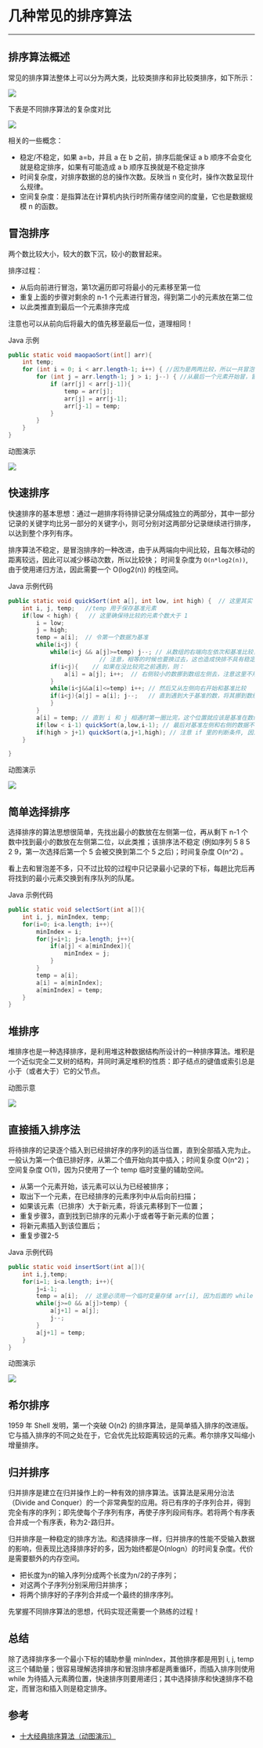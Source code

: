 # 几种常见的排序算法
---

## 排序算法概述

常见的排序算法整体上可以分为两大类，比较类排序和非比较类排序，如下所示：

![](https://jverson.oss-cn-beijing.aliyuncs.com/a946c6a86aaf7c91516e9beed5500057.jpg)


下表是不同排序算法的复杂度对比

![](https://jverson.oss-cn-beijing.aliyuncs.com/adaed0e14aa3b26ead75a3c1c4f4d984.jpg)

相关的一些概念：

- 稳定/不稳定，如果 a=b，并且 a 在 b 之前，排序后能保证 a b 顺序不会变化就是稳定排序，如果有可能造成 a b 顺序互换就是不稳定排序
- 时间复杂度，对排序数据的总的操作次数。反映当 n 变化时，操作次数呈现什么规律。
- 空间复杂度：是指算法在计算机内执行时所需存储空间的度量，它也是数据规模 n 的函数。 


## 冒泡排序

两个数比较大小，较大的数下沉，较小的数冒起来。

排序过程：

- 从后向前进行冒泡，第1次遍历即可将最小的元素移至第一位
- 重复上面的步骤对剩余的 n-1 个元素进行冒泡，得到第二小的元素放在第二位
- 以此类推直到最后一个元素排序完成

注意也可以从前向后将最大的值先移至最后一位，道理相同！


Java 示例

```java
public static void maopaoSort(int[] arr){
    int temp;
    for (int i = 0; i < arr.length-1; i++) { //因为是两两比较，所以一共冒泡 n-1 趟
        for (int j = arr.length-1; j > i; j--) { //从最后一个元素开始冒，冒到上次已经排好序的位置 i 即可
            if (arr[j] < arr[j-1]){
                temp = arr[j];
                arr[j] = arr[j-1];
                arr[j-1] = temp;
            }
        }
    }
}
```

动图演示

![](https://jverson.oss-cn-beijing.aliyuncs.com/c31275f2122d249fe8bd9a103fd8e47d.jpg)


## 快速排序

快速排序的基本思想：通过一趟排序将待排记录分隔成独立的两部分，其中一部分记录的关键字均比另一部分的关键字小，则可分别对这两部分记录继续进行排序，以达到整个序列有序。

排序算法不稳定，是冒泡排序的一种改进，由于从两端向中间比较，且每次移动的距离较远，因此可以减少移动次数，所以比较快；
时间复杂度为 `O(n*log2(n))`, 由于使用递归方法，因此需要一个 O(log2(n)) 的栈空间。


Java 示例代码

```java
public static void quickSort(int a[], int low, int high) {  // 这里其实 low = 0；high = r.length-1; 但是后面要用递归，需要指定不同的边界
	int i, j, temp;   //temp 用于保存基准元素
	if(low < high) {   // 这里确保待比较的元素个数大于 1
		i = low;
		j = high;
		temp = a[i];  // 令第一个数据为基准
		while(i<j) {
		    while(i<j && a[j]>=temp) j--; // 从数组的右端向左依次和基准比较，直到遇到小于基准的数或者比较完依然没遇到。
			              // 注意，相等的时候也要换过去，这也造成快排不具有稳定性
			if(i<j){    // 如果在没比较完之前遇到，则：
				a[i] = a[j]; i++;  // 右侧较小的数挪到数组左侧去，注意这里不用交换，因为基准数已经保存在变量 temp 里了
			}
			while(i<j&&a[i]<=temp) i++; // 然后又从左侧向右开始和基准比较
			if(i<j){a[j] = a[i]; j--;   // 直到遇到大于基准的数，将其挪到数组右侧去
			}
		}
		a[i] = temp; // 直到 i 和 j 相遇时第一圈比完，这个位置就应该是基准在数组排序中的位置，且此时 i=j
		if(low < i-1) quickSort(a,low,i-1); // 最后对基准左侧和右侧的数据不断重复上述过程
		if(high > j+1) quickSort(a,j+1,high); // 注意 if 里的判断条件, 因为此时 r[i] or r[j] 已经不需要再比较
	}

}
```

动图演示

![](https://jverson.oss-cn-beijing.aliyuncs.com/7978ac16fdb12e0c408774e1e0e19f8c.jpg)



## 简单选择排序

选择排序的算法思想很简单，先找出最小的数放在左侧第一位，再从剩下 n-1 个数中找到最小的数放在左侧第二位，以此类推；该排序法不稳定 (例如序列 5 8 5 2 9，第一次选择后第一个 5 会被交换到第二个 5 之后)；时间复杂度 O(n^2) 。

看上去和冒泡差不多，只不过比较的过程中只记录最小记录的下标，每趟比完后再将找到的最小元素交换到有序队列的队尾。

Java 示例代码

```java
public static void selectSort(int a[]){
	int i, j, minIndex, temp;  
	for(i=0; i<a.length; i++){
	    minIndex = i;
		for(j=i+1; j<a.length; j++){
			if(a[j] < a[minIndex]){
				minIndex = j;
			}
		}
		temp = a[i];
		a[i] = a[minIndex];
		a[minIndex] = temp;
	}
}
```

## 堆排序

堆排序也是一种选择排序，是利用堆这种数据结构所设计的一种排序算法。堆积是一个近似完全二叉树的结构，并同时满足堆积的性质：即子结点的键值或索引总是小于（或者大于）它的父节点。

动图示意

![](https://jverson.oss-cn-beijing.aliyuncs.com/b305a42e4544f1ca4589cd313e9b1407.jpg)



## 直接插入排序法

将待排序的记录逐个插入到已经排好序的序列的适当位置，直到全部插入完为止。一般认为第一个值已排好序，从第二个值开始向其中插入；时间复杂度 O(n^2)；空间复杂度 O(1)，因为只使用了一个 temp 临时变量的辅助空间。

- 从第一个元素开始，该元素可以认为已经被排序；
- 取出下一个元素，在已经排序的元素序列中从后向前扫描；
- 如果该元素（已排序）大于新元素，将该元素移到下一位置；
- 重复步骤3，直到找到已排序的元素小于或者等于新元素的位置；
- 将新元素插入到该位置后；
- 重复步骤2-5

Java 示例代码

```java
public static void insertSort(int a[]){
	int i,j,temp;
	for(i=1; i<a.length; i++){
		j=i-1;
		temp = a[i];  // 这里必须用一个临时变量存储 arr[i], 因为后面的 while 会改变其值
		while(j>=0 && a[j]>temp) {
			a[j+1] = a[j];
			j--;
		}
		a[j+1] = temp;
	}
}
```

动图演示

![](https://jverson.oss-cn-beijing.aliyuncs.com/bb1405e94badbc7da2b9c7eb09ed65e5.jpg)


## 希尔排序

1959 年 Shell 发明，第一个突破 O(n2) 的排序算法，是简单插入排序的改进版。它与插入排序的不同之处在于，它会优先比较距离较远的元素。希尔排序又叫缩小增量排序。


## 归并排序

归并排序是建立在归并操作上的一种有效的排序算法。该算法是采用分治法（Divide and Conquer）的一个非常典型的应用。将已有序的子序列合并，得到完全有序的序列；即先使每个子序列有序，再使子序列段间有序。若将两个有序表合并成一个有序表，称为2-路归并。 

归并排序是一种稳定的排序方法。和选择排序一样，归并排序的性能不受输入数据的影响，但表现比选择排序好的多，因为始终都是O(nlogn）的时间复杂度。代价是需要额外的内存空间。

- 把长度为n的输入序列分成两个长度为n/2的子序列；
- 对这两个子序列分别采用归并排序；
- 将两个排序好的子序列合并成一个最终的排序序列。



先掌握不同排序算法的思想，代码实现还需要一个熟练的过程！


## 总结

除了选择排序多一个最小下标的辅助参量 minIndex，其他排序都是用到 i, j, temp 这三个辅助量；很容易理解选择排序和冒泡排序都是两重循环，而插入排序则使用 while 为待插入元素腾位置，快速排序则要用递归；其中选择排序和快速排序不稳定，而冒泡和插入则是稳定排序。

## 参考

- [十大经典排序算法（动图演示）](https://www.cnblogs.com/onepixel/p/7674659.html)


